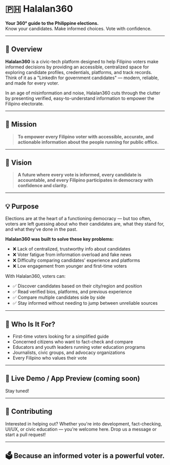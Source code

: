 # 🇵🇭 Halalan360

**Your 360° guide to the Philippine elections.**  
Know your candidates. Make informed choices. Vote with confidence.

---

## 📌 Overview

**Halalan360** is a civic-tech platform designed to help Filipino voters make informed decisions by providing an accessible, centralized space for exploring candidate profiles, credentials, platforms, and track records. Think of it as a "LinkedIn for government candidates" — modern, reliable, and made for every voter.

In an age of misinformation and noise, Halalan360 cuts through the clutter by presenting verified, easy-to-understand information to empower the Filipino electorate.

---

## 🎯 Mission

> **To empower every Filipino voter with accessible, accurate, and actionable information about the people running for public office.**

---

## 🌟 Vision

> **A future where every vote is informed, every candidate is accountable, and every Filipino participates in democracy with confidence and clarity.**

---

## 💡 Purpose

Elections are at the heart of a functioning democracy — but too often, voters are left guessing about who their candidates are, what they stand for, and what they've done in the past.

**Halalan360 was built to solve these key problems:**

- ❌ Lack of centralized, trustworthy info about candidates  
- ❌ Voter fatigue from information overload and fake news  
- ❌ Difficulty comparing candidates' experience and platforms  
- ❌ Low engagement from younger and first-time voters  

With Halalan360, voters can:

- ✅ Discover candidates based on their city/region and position  
- ✅ Read verified bios, platforms, and previous experience  
- ✅ Compare multiple candidates side by side  
- ✅ Stay informed without needing to jump between unreliable sources

---

## 🚀 Who Is It For?

- First-time voters looking for a simplified guide  
- Concerned citizens who want to fact-check and compare  
- Educators and youth leaders running voter education programs  
- Journalists, civic groups, and advocacy organizations  
- Every Filipino who values their vote

---

## 📲 Live Demo / App Preview (coming soon)

Stay tuned!

---

## 🤝 Contributing

Interested in helping out? Whether you're into development, fact-checking, UI/UX, or civic education — you're welcome here. Drop us a message or start a pull request!

---

## 🗳️ Because an informed voter is a powerful voter.
